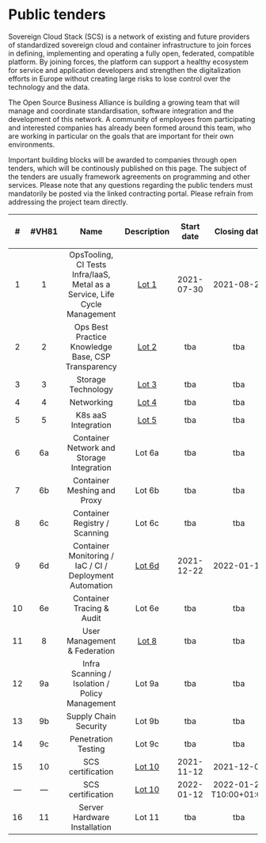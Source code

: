 # Public tenders
Sovereign Cloud Stack (SCS) is a network of existing and future providers of standardized sovereign cloud and container infrastructure to join forces in defining, implementing and operating a fully open, federated, compatible platform. By joining forces, the platform can support a healthy ecosystem for service and application developers and strengthen the digitalization efforts in Europe without creating large risks to lose control over the technology and the data.

The Open Source Business Alliance is building a growing team that will manage and coordinate standardisation, software integration and the development of this network. A community of employees from participating and interested companies has already been formed around this team, who are working in particular on the goals that are important for their own environments.

Important building blocks will be awarded to companies through open tenders, which will be continously published on this page.
The subject of the tenders are usually framework agreements on programming and other services.
Please note that any questions regarding the public tenders must mandatorily be posted via the linked contracting portal.
Please refrain from addressing the project team directly.

<div class="table-responsive" markdown="1">

| #  | #VH81 | Name | Description | Start date | Closing date | Link to contracting portal |
|:---:|:---:|:---:|:---:|:---:|:---:|:---:|
| 1  | 1  | OpsTooling, CI Tests Infra/IaaS, Metal as a Service, Life Cycle Management | [Lot 1](lot1/) | 2021-07-30 | 2021-08-20 | ~~SCS-VP01~~ |
| 2  | 2  | Ops Best Practice Knowledge Base, CSP Transparency | [Lot 2](lot2/) | tba | tba | tba |
| 3  | 3  | Storage Technology | [Lot 3](lot3/) | tba | tba | tba |
| 4  | 4  | Networking | [Lot 4](lot4/) | tba | tba | tba |
| 5  | 5  | K8s aaS Integration | [Lot 5](lot5/) | tba | tba | tba |
| 6  | 6a | Container Network and Storage Integration | Lot 6a | tba | tba | tba |
| 7  | 6b | Container Meshing and Proxy | Lot 6b | tba | tba | tba |
| 8  | 6c | Container Registry / Scanning | Lot 6c | tba | tba | tba |
| 9  | 6d | Container Monitoring / IaC / CI / Deployment Automation | [Lot 6d](lot6d) | 2021-12-22 | 2022-01-19 | ~~SCS-VP06d~~ |
| 10 | 6e | Container Tracing & Audit | Lot 6e | tba | tba | tba |
| 11 | 8  | User Management & Federation | [Lot 8](lot8/) | tba | tba | tba |
| 12 | 9a | Infra Scanning / Isolation / Policy Management | Lot 9a | tba | tba | tba |
| 13 | 9b | Supply Chain Security | Lot 9b | tba | tba | tba |
| 14 | 9c | Penetration Testing | Lot 9c | tba | tba | tba |
| 15 | 10 | SCS certification | [Lot 10](lot10/) | 2021-11-12 | 2021-12-07 | ~~SCS-VP10~~ |
| — | — | SCS certification | [Lot 10](lot10/) | 2022-01-12 | 2022-01-27 T10:00+01:00| [&raquo; SCS-VP10-2](https://www.dtvp.de/Satellite/notice/CXP4YV7RSDR) |
| 16 | 11 | Server Hardware Installation | Lot 11 | tba | tba | tba |

</div>
